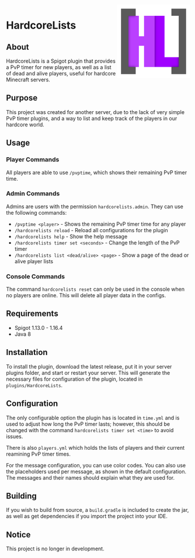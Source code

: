 <img src="img/Logo.png" alt="Logo" title="Logo" align="right" width="200" height="200" />

# HardcoreLists

## About
HardcoreLists is a Spigot plugin that provides a PvP timer for new players, as well as a list of dead and alive players, useful for hardcore Minecraft servers.

## Purpose
This project was created for another server, due to the lack of very simple PvP timer plugins, and a way to list and keep track of the players in our hardcore world.

## Usage

### Player Commands
All players are able to use `/pvptime`, which shows their remaining PvP timer time.

### Admin Commands
Admins are users with the permission `hardcorelists.admin`. They can use the following commands:
- `/pvptime <player>` - Shows the remaining PvP timer time for any player
- `/hardcorelists reload` - Reload all configurations for the plugin
- `/hardcorelists help` - Show the help message
- `/hardcorelists timer set <seconds>` - Change the length of the PvP timer
- `/hardcorelists list <dead/alive> <page>` - Show a page of the dead or alive player lists

### Console Commands
The command `hardcorelists reset` can only be used in the console when no players are online. This will delete all player data in the configs.

## Requirements
- Spigot 1.13.0 - 1.16.4
- Java 8

## Installation
To install the plugin, download the latest release, put it in your server plugins folder, and start or restart your server. This will generate the necessary files for configuration of the plugin, located in `plugins/HardcoreLists`.

## Configuration
The only configurable option the plugin has is located in `time.yml` and is used to adjust how long the PvP timer lasts; however, this should be changed with the command `hardcorelists timer set <time>` to avoid issues. 

There is also `players.yml` which holds the lists of players and their current reamining PvP timer times.

For the message configuration, you can use color codes. You can also use the placeholders used per message, as shown in the default configuration. The messages and their names should explain what they are used for.

## Building
If you wish to build from source, a `build.gradle` is included to create the jar, as well as get dependencies if you import the project into your IDE.

## Notice
This project is no longer in development.